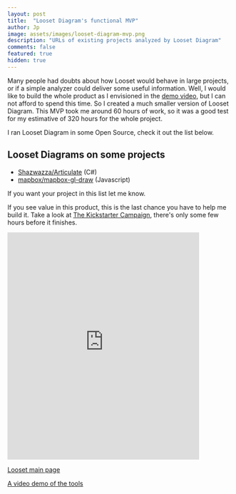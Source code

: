 ```yaml
---
layout: post
title:  "Looset Diagram's functional MVP"
author: Jp
image: assets/images/looset-diagram-mvp.png
description: "URLs of existing projects analyzed by Looset Diagram"
comments: false
featured: true
hidden: true
---
```


Many people had doubts about how Looset would behave in large projects, or if a simple analyzer could deliver some useful information. Well, I would like to build the whole product as I envisioned in the [demo video](https://youtu.be/TW5c8V33-rk), but I can not afford to spend this time. So I created a much smaller version of Looset Diagram. This MVP took me around 60 hours of work, so it was a good test for my estimative of 320 hours for the whole project.

I ran Looset Diagram in some Open Source, check it out the list below.

## Looset Diagrams on some projects
- [Shazwazza/Articulate](https://jponline.github.io/looset-diagram-mvp/?project=Shazwazza/Articulate) (C#)
- [mapbox/mapbox-gl-draw](https://jponline.github.io/looset-diagram-mvp/) (Javascript)

If you want your project in this list let me know.

If you see value in this product, this is the last chance you have to help me build it. Take a look at [The Kickstarter Campaign](https://www.kickstarter.com/projects/looset-team/looset?ref=1i0fmm), there's only some few hours before it finishes.

<iframe src="https://www.kickstarter.com/projects/looset-team/looset/widget/card.html?v=2" width="430" height="510" frameborder="0" scrolling="no"></iframe>

[Looset main page](https://jponline.github.io/looset-landing)

[A video demo of the tools](https://youtu.be/TW5c8V33-rk)
